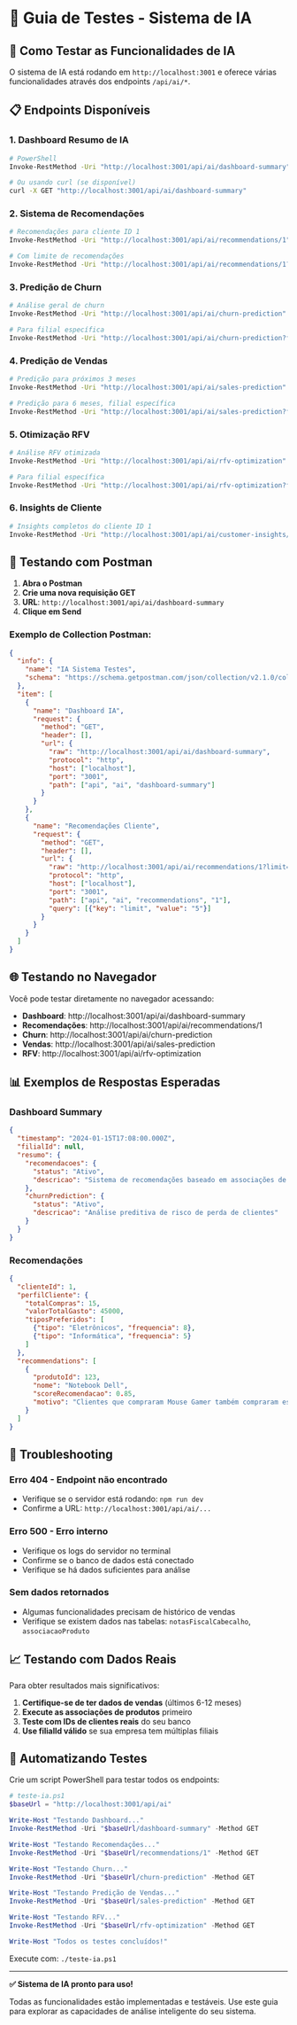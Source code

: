 # 🧠 Guia de Testes - Sistema de IA

## 🚀 Como Testar as Funcionalidades de IA

O sistema de IA está rodando em `http://localhost:3001` e oferece várias funcionalidades através dos endpoints `/api/ai/*`.

## 📋 Endpoints Disponíveis

### 1. Dashboard Resumo de IA
```bash
# PowerShell
Invoke-RestMethod -Uri "http://localhost:3001/api/ai/dashboard-summary" -Method GET

# Ou usando curl (se disponível)
curl -X GET "http://localhost:3001/api/ai/dashboard-summary"
```

### 2. Sistema de Recomendações
```bash
# Recomendações para cliente ID 1
Invoke-RestMethod -Uri "http://localhost:3001/api/ai/recommendations/1" -Method GET

# Com limite de recomendações
Invoke-RestMethod -Uri "http://localhost:3001/api/ai/recommendations/1?limit=10" -Method GET
```

### 3. Predição de Churn
```bash
# Análise geral de churn
Invoke-RestMethod -Uri "http://localhost:3001/api/ai/churn-prediction" -Method GET

# Para filial específica
Invoke-RestMethod -Uri "http://localhost:3001/api/ai/churn-prediction?filialId=1&limit=20" -Method GET
```

### 4. Predição de Vendas
```bash
# Predição para próximos 3 meses
Invoke-RestMethod -Uri "http://localhost:3001/api/ai/sales-prediction" -Method GET

# Predição para 6 meses, filial específica
Invoke-RestMethod -Uri "http://localhost:3001/api/ai/sales-prediction?filialId=1&mesesPredicao=6" -Method GET
```

### 5. Otimização RFV
```bash
# Análise RFV otimizada
Invoke-RestMethod -Uri "http://localhost:3001/api/ai/rfv-optimization" -Method GET

# Para filial específica
Invoke-RestMethod -Uri "http://localhost:3001/api/ai/rfv-optimization?filialId=1" -Method GET
```

### 6. Insights de Cliente
```bash
# Insights completos do cliente ID 1
Invoke-RestMethod -Uri "http://localhost:3001/api/ai/customer-insights/1" -Method GET
```

## 🔧 Testando com Postman

1. **Abra o Postman**
2. **Crie uma nova requisição GET**
3. **URL**: `http://localhost:3001/api/ai/dashboard-summary`
4. **Clique em Send**

### Exemplo de Collection Postman:
```json
{
  "info": {
    "name": "IA Sistema Testes",
    "schema": "https://schema.getpostman.com/json/collection/v2.1.0/collection.json"
  },
  "item": [
    {
      "name": "Dashboard IA",
      "request": {
        "method": "GET",
        "header": [],
        "url": {
          "raw": "http://localhost:3001/api/ai/dashboard-summary",
          "protocol": "http",
          "host": ["localhost"],
          "port": "3001",
          "path": ["api", "ai", "dashboard-summary"]
        }
      }
    },
    {
      "name": "Recomendações Cliente",
      "request": {
        "method": "GET",
        "header": [],
        "url": {
          "raw": "http://localhost:3001/api/ai/recommendations/1?limit=5",
          "protocol": "http",
          "host": ["localhost"],
          "port": "3001",
          "path": ["api", "ai", "recommendations", "1"],
          "query": [{"key": "limit", "value": "5"}]
        }
      }
    }
  ]
}
```

## 🌐 Testando no Navegador

Você pode testar diretamente no navegador acessando:

- **Dashboard**: http://localhost:3001/api/ai/dashboard-summary
- **Recomendações**: http://localhost:3001/api/ai/recommendations/1
- **Churn**: http://localhost:3001/api/ai/churn-prediction
- **Vendas**: http://localhost:3001/api/ai/sales-prediction
- **RFV**: http://localhost:3001/api/ai/rfv-optimization

## 📊 Exemplos de Respostas Esperadas

### Dashboard Summary
```json
{
  "timestamp": "2024-01-15T17:08:00.000Z",
  "filialId": null,
  "resumo": {
    "recomendacoes": {
      "status": "Ativo",
      "descricao": "Sistema de recomendações baseado em associações de produtos"
    },
    "churnPrediction": {
      "status": "Ativo",
      "descricao": "Análise preditiva de risco de perda de clientes"
    }
  }
}
```

### Recomendações
```json
{
  "clienteId": 1,
  "perfilCliente": {
    "totalCompras": 15,
    "valorTotalGasto": 45000,
    "tiposPreferidos": [
      {"tipo": "Eletrônicos", "frequencia": 8},
      {"tipo": "Informática", "frequencia": 5}
    ]
  },
  "recommendations": [
    {
      "produtoId": 123,
      "nome": "Notebook Dell",
      "scoreRecomendacao": 0.85,
      "motivo": "Clientes que compraram Mouse Gamer também compraram este produto"
    }
  ]
}
```

## 🚨 Troubleshooting

### Erro 404 - Endpoint não encontrado
- Verifique se o servidor está rodando: `npm run dev`
- Confirme a URL: `http://localhost:3001/api/ai/...`

### Erro 500 - Erro interno
- Verifique os logs do servidor no terminal
- Confirme se o banco de dados está conectado
- Verifique se há dados suficientes para análise

### Sem dados retornados
- Algumas funcionalidades precisam de histórico de vendas
- Verifique se existem dados nas tabelas: `notasFiscalCabecalho`, `associacaoProduto`

## 📈 Testando com Dados Reais

Para obter resultados mais significativos:

1. **Certifique-se de ter dados de vendas** (últimos 6-12 meses)
2. **Execute as associações de produtos** primeiro
3. **Teste com IDs de clientes reais** do seu banco
4. **Use filialId válido** se sua empresa tem múltiplas filiais

## 🔄 Automatizando Testes

Crie um script PowerShell para testar todos os endpoints:

```powershell
# teste-ia.ps1
$baseUrl = "http://localhost:3001/api/ai"

Write-Host "Testando Dashboard..."
Invoke-RestMethod -Uri "$baseUrl/dashboard-summary" -Method GET

Write-Host "Testando Recomendações..."
Invoke-RestMethod -Uri "$baseUrl/recommendations/1" -Method GET

Write-Host "Testando Churn..."
Invoke-RestMethod -Uri "$baseUrl/churn-prediction" -Method GET

Write-Host "Testando Predição de Vendas..."
Invoke-RestMethod -Uri "$baseUrl/sales-prediction" -Method GET

Write-Host "Testando RFV..."
Invoke-RestMethod -Uri "$baseUrl/rfv-optimization" -Method GET

Write-Host "Todos os testes concluídos!"
```

Execute com: `./teste-ia.ps1`

---

**✅ Sistema de IA pronto para uso!** 

Todas as funcionalidades estão implementadas e testáveis. Use este guia para explorar as capacidades de análise inteligente do seu sistema.